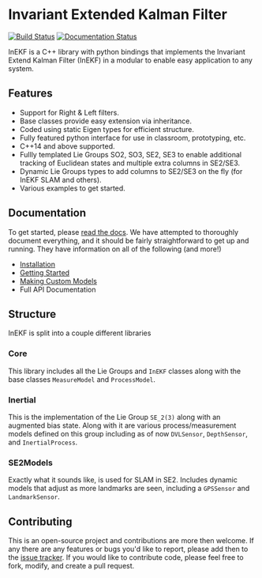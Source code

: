 # Invariant Extended Kalman Filter
[![Build Status](https://robots.et.byu.edu:4000/api/badges/frostlab/inekf/status.svg)](https://robots.et.byu.edu:4000/frostlab/inekf)
[![Documentation Status](https://readthedocs.org/projects/inekf/badge/?version=latest)](https://inekf.readthedocs.io/en/latest/?badge=latest)

InEKF is a C++ library with python bindings that implements the Invariant Extend Kalman Filter (InEKF) in a modular to enable easy application to any system.

## Features
- Support for Right & Left filters.
- Base classes provide easy extension via inheritance.
- Coded using static Eigen types for efficient structure.
- Fully featured python interface for use in classroom, prototyping, etc.
- C++14 and above supported.
- Fullly templated Lie Groups SO2, SO3, SE2, SE3 to enable additional tracking of Euclidean states and multiple extra columns in SE2/SE3.
- Dynamic Lie Groups types to add columns to SE2/SE3 on the fly (for InEKF SLAM and others).
- Various examples to get started.

## Documentation
To get started, please [read the docs](https://inekf.readthedocs.io/). We have attempted to thoroughly document everything, and it should be
fairly straightforward to get up and running. They have information on all of the following (and more!)
- [Installation](https://inekf.readthedocs.io/en/latest/usage/install.html)
- [Getting Started](https://inekf.readthedocs.io/en/latest/usage/start.html)
- [Making Custom Models](https://inekf.readthedocs.io/en/latest/usage/extend.html)
- Full API Documentation

## Structure
InEKF is split into a couple different libraries

### Core
This library includes all the Lie Groups and `InEKF` classes along with the base classes `MeasureModel` and `ProcessModel`.

### Inertial
This is the implementation of the Lie Group `SE_2(3)` along with an augmented bias state. Along with it are various process/measurement models defined on this group including as of now `DVLSensor`, `DepthSensor`, and `InertialProcess`.

### SE2Models
Exactly what it sounds like, is used for SLAM in SE2. Includes dynamic models that adjust as more landmarks are seen, including a `GPSSensor` and `LandmarkSensor`.

## Contributing
This is an open-source project and contributions are more then welcome. If any there are any features or bugs you'd like to report, please add then to the [issue tracker](https://bitbucket.org/frostlab/inekf/issues?status=new&status=open). If you would like to contribute code, please feel free to fork, modify, and create a pull request.